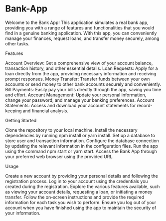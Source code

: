 # Bank-App

Welcome to the Bank App! This application simulates a real bank app, providing you with a range of features and functionalities that you would find in a genuine banking application. With this app, you can conveniently manage your finances, request loans, and transfer money securely, among other tasks.

Features

Account Overview: Get a comprehensive view of your account balance, transaction history, and other essential details.
Loan Requests: Apply for a loan directly from the app, providing necessary information and receiving prompt responses.
Money Transfer: Transfer funds between your own accounts or send money to other bank accounts securely and conveniently.
Bill Payments: Easily pay your bills directly through the app, saving you time and effort.
Account Management: Update your personal information, change your password, and manage your banking preferences.
Account Statements: Access and download your account statements for record-keeping and financial analysis.

Getting Started

Clone the repository to your local machine.
Install the necessary dependencies by running npm install or yarn install.
Set up a database to store user and transaction information.
Configure the database connection by updating the relevant information in the configuration files.
Run the app using the command npm start or yarn start.
Access the Bank App through your preferred web browser using the provided URL.

Usage

Create a new account by providing your personal details and following the registration process.
Log in to your account using the credentials you created during the registration.
Explore the various features available, such as viewing your account details, requesting a loan, or initiating a money transfer.
Follow the on-screen instructions and provide the required information for each task you wish to perform.
Ensure you log out of your account when you have finished using the app to maintain the security of your information.
